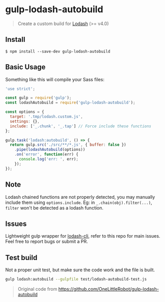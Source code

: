 # gulp-lodash-autobuild

> Create a custom build for [Lodash](https://lodash.com/custom-builds) (>= v4.0)

## Install

```shell
$ npm install --save-dev gulp-lodash-autobuild
```

## Basic Usage

Something like this will compile your Sass files:

```javascript
'use strict';

const gulp = require('gulp');
const lodashAutobuild = require('gulp-lodash-autobuild');

const options = {
  target: '.tmp/lodash.custom.js',
  settings: {},
  include: ['_.chunk', '_.tap'] // Force include these functions
};

gulp.task('lodash:autobuild', () => {
  return gulp.src('./src/**/*.js', { buffer: false })
    .pipe(lodashAutobuild(options))
    .on('error', function(err) {
      console.log('err: ', err);
    });
});
```

## Note

Lodash chained functions are not properly detected, you may manually include them using `options.include`.
Eg: in `_.chain(obj).filter(...)`, `filter` won't be detected as a lodash function.

## Issues

Lightweight gulp wrapper for [lodash-cli](https://www.npmjs.com/package/lodash-cli), refer to this repo for main issues.
Feel free to report bugs or submit a PR.

## Test build

Not a proper unit test, but make sure the code work and the file is built.

```bash
gulp lodash:autobuild --gulpfile test/lodash-autobuild-test.js
```


> Original code from https://github.com/OneLittleRobot/gulp-lodash-autobuild

